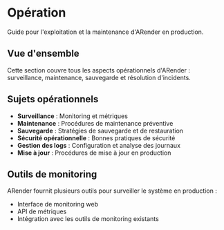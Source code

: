 # Opération

Guide pour l'exploitation et la maintenance d'ARender en production.

## Vue d'ensemble

Cette section couvre tous les aspects opérationnels d'ARender : surveillance, maintenance, sauvegarde et résolution d'incidents.

## Sujets opérationnels

- **Surveillance** : Monitoring et métriques
- **Maintenance** : Procédures de maintenance préventive
- **Sauvegarde** : Stratégies de sauvegarde et de restauration
- **Sécurité opérationnelle** : Bonnes pratiques de sécurité
- **Gestion des logs** : Configuration et analyse des journaux
- **Mise à jour** : Procédures de mise à jour en production

## Outils de monitoring

ARender fournit plusieurs outils pour surveiller le système en production :
- Interface de monitoring web
- API de métriques
- Intégration avec les outils de monitoring existants
